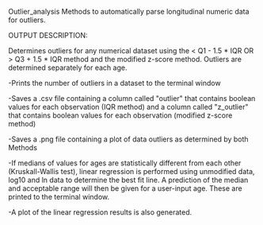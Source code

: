 Outlier_analysis
Methods to automatically parse longitudinal numeric data for outliers.

OUTPUT DESCRIPTION:

Determines outliers for any numerical dataset using the < Q1 - 1.5 * IQR OR > Q3 + 1.5 * IQR method
and the modified z-score method. Outliers are determined separately for each age.

-Prints the number of outliers in a dataset to the terminal window

-Saves a .csv file containing a column called "outlier" that contains boolean values for each observation (IQR method)
and a column called "z_outlier" that contains boolean values for each observation (modified z-score method)

-Saves a .png file containing a plot of data outliers as determined by both Methods

-If medians of values for ages are statistically different from each other (Kruskall-Wallis test), linear regression
is performed using unmodified data, log10 and ln data to determine the best fit line. A prediction of the median
and acceptable range will then be given for a user-input age. These are printed to the terminal window.

-A plot of the linear regression results is also generated.
